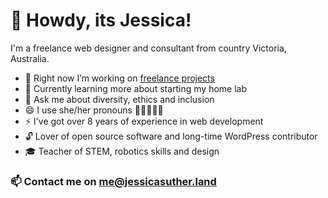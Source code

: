 # 👋 Howdy, its Jessica!
I'm a freelance web designer and consultant from country Victoria, Australia. 

- 🔭 Right now I’m working on [freelance projects](https://jessicasuther.land/)
- 🌱 Currently learning more about starting my home lab
- 💬 Ask me about diversity, ethics and inclusion
- 😄 I use she/her pronouns 🏳️‍🌈💙🤍💕
- ⚡ I've got over 8 years of experience in web development
- 🔓 Lover of open source software and long-time WordPress contributor
- 🎓 Teacher of STEM, robotics skills and design

### 📫 Contact me on [me@jessicasuther.land](mailto:me@jessicasuther.land)

<!--
**jsjsjsjsjsjsjsjs/jsjsjsjsjsjsjsjs** is a ✨ _special_ ✨ repository because its `README.md` (this file) appears on your GitHub profile.
-->
